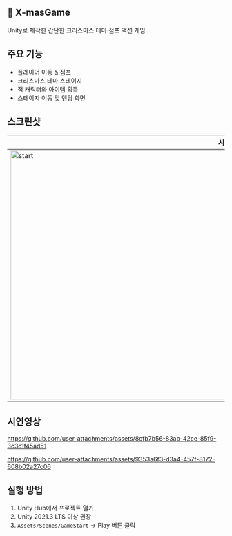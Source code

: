 ## 🎄 X-masGame

Unity로 제작한 간단한 크리스마스 테마 점프 액션 게임



## 주요 기능

- 플레이어 이동 & 점프
- 크리스마스 테마 스테이지
- 적 캐릭터와 아이템 획득
- 스테이지 이동 및 엔딩 화면



## 스크린샷

| 시작 화면 | 플레이 화면 | 스테이지 전환 | 게임 오버 | 엔딩 |
|-----------|--------------|----------------|-----------|-------|
|<img width="1024" height="578" alt="start" src="https://github.com/user-attachments/assets/8d13fa6b-cfec-4a3a-9a69-b963118e4128" />|<img width="1011" height="572" alt="스크린샷 2025-07-16 오후 7 39 57" src="https://github.com/user-attachments/assets/10a0fb61-c7eb-4b10-b3b7-32d90ebb33df" />| <img width="1009" height="566" alt="스크린샷 2025-07-16 오후 7 40 11" src="https://github.com/user-attachments/assets/4fed657e-38cf-419b-86ea-780fcd4b4f73" />| <img width="1014" height="571" alt="스크린샷 2025-07-16 오후 7 40 32" src="https://github.com/user-attachments/assets/f285efc5-4bdc-49be-9730-8b0368b2fe21" />| <img width="1005" height="563" alt="스크린샷 2025-07-16 오후 7 40 43" src="https://github.com/user-attachments/assets/a4a95008-5ebf-4293-9909-bb58536aedd2" />|


## 시연영상


https://github.com/user-attachments/assets/8cfb7b56-83ab-42ce-85f9-3c3c1f45ad51

https://github.com/user-attachments/assets/9353a6f3-d3a4-457f-8172-608b02a27c06



## 실행 방법

1. Unity Hub에서 프로젝트 열기  
2. Unity 2021.3 LTS 이상 권장  
3. `Assets/Scenes/GameStart` → Play 버튼 클릭


